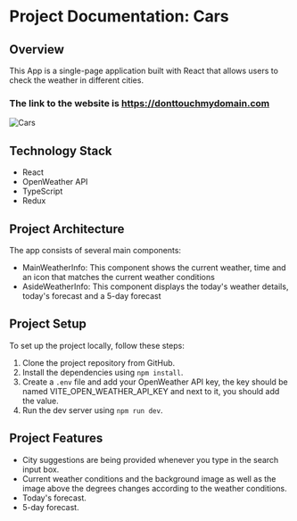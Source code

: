 # Project Documentation: Cars

## Overview

This App is a single-page application built with React that allows users to check the weather in different cities.

### The link to the website is https://donttouchmydomain.com

![Cars](https://user-images.githubusercontent.com/106311309/230741582-e7f9954e-e37f-45d2-adcf-debcf9d6e8a4.jpg)

## Technology Stack

 * React
 * OpenWeather API
 * TypeScript
 * Redux

## Project Architecture

The app consists of several main components:

 * MainWeatherInfo: This component shows the current weather, time and an icon that matches the current weather conditions
 * AsideWeatherInfo: This component displays the today's weather details, today's forecast and a 5-day forecast

## Project Setup

To set up the project locally, follow these steps:

1. Clone the project repository from GitHub.
2. Install the dependencies using `npm install`.
3. Create a `.env` file and add your OpenWeather API key, the key should be named VITE_OPEN_WEATHER_API_KEY and next to it, you should add the value.
4. Run the dev server using `npm run dev`.

## Project Features

 * City suggestions are being provided whenever you type in the search input box.
 * Current weather conditions and the background image as well as the image above the degrees changes according to the weather conditions.
 * Today's forecast.
 * 5-day forecast.
